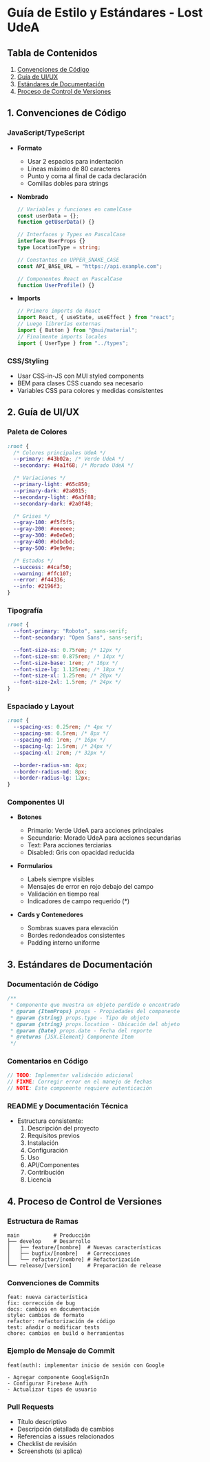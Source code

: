# Guía de Estilo y Estándares - Lost UdeA

## Tabla de Contenidos

1. [Convenciones de Código](#1-convenciones-de-código)
2. [Guía de UI/UX](#2-guía-de-uiux)
3. [Estándares de Documentación](#3-estándares-de-documentación)
4. [Proceso de Control de Versiones](#4-proceso-de-control-de-versiones)

## 1. Convenciones de Código

### JavaScript/TypeScript

- **Formato**

  - Usar 2 espacios para indentación
  - Líneas máximo de 80 caracteres
  - Punto y coma al final de cada declaración
  - Comillas dobles para strings

- **Nombrado**

  ```typescript
  // Variables y funciones en camelCase
  const userData = {};
  function getUserData() {}

  // Interfaces y Types en PascalCase
  interface UserProps {}
  type LocationType = string;

  // Constantes en UPPER_SNAKE_CASE
  const API_BASE_URL = "https://api.example.com";

  // Componentes React en PascalCase
  function UserProfile() {}
  ```

- **Imports**
  ```typescript
  // Primero imports de React
  import React, { useState, useEffect } from "react";
  // Luego librerías externas
  import { Button } from "@mui/material";
  // Finalmente imports locales
  import { UserType } from "../types";
  ```

### CSS/Styling

- Usar CSS-in-JS con MUI styled components
- BEM para clases CSS cuando sea necesario
- Variables CSS para colores y medidas consistentes

## 2. Guía de UI/UX

### Paleta de Colores

```css
:root {
  /* Colores principales UdeA */
  --primary: #43b02a; /* Verde UdeA */
  --secondary: #4a1f68; /* Morado UdeA */

  /* Variaciones */
  --primary-light: #65c850;
  --primary-dark: #2a8015;
  --secondary-light: #6a3f88;
  --secondary-dark: #2a0f48;

  /* Grises */
  --gray-100: #f5f5f5;
  --gray-200: #eeeeee;
  --gray-300: #e0e0e0;
  --gray-400: #bdbdbd;
  --gray-500: #9e9e9e;

  /* Estados */
  --success: #4caf50;
  --warning: #ffc107;
  --error: #f44336;
  --info: #2196f3;
}
```

### Tipografía

```css
:root {
  --font-primary: "Roboto", sans-serif;
  --font-secondary: "Open Sans", sans-serif;

  --font-size-xs: 0.75rem; /* 12px */
  --font-size-sm: 0.875rem; /* 14px */
  --font-size-base: 1rem; /* 16px */
  --font-size-lg: 1.125rem; /* 18px */
  --font-size-xl: 1.25rem; /* 20px */
  --font-size-2xl: 1.5rem; /* 24px */
}
```

### Espaciado y Layout

```css
:root {
  --spacing-xs: 0.25rem; /* 4px */
  --spacing-sm: 0.5rem; /* 8px */
  --spacing-md: 1rem; /* 16px */
  --spacing-lg: 1.5rem; /* 24px */
  --spacing-xl: 2rem; /* 32px */

  --border-radius-sm: 4px;
  --border-radius-md: 8px;
  --border-radius-lg: 12px;
}
```

### Componentes UI

- **Botones**

  - Primario: Verde UdeA para acciones principales
  - Secundario: Morado UdeA para acciones secundarias
  - Text: Para acciones terciarias
  - Disabled: Gris con opacidad reducida

- **Formularios**

  - Labels siempre visibles
  - Mensajes de error en rojo debajo del campo
  - Validación en tiempo real
  - Indicadores de campo requerido (\*)

- **Cards y Contenedores**
  - Sombras suaves para elevación
  - Bordes redondeados consistentes
  - Padding interno uniforme

## 3. Estándares de Documentación

### Documentación de Código

```typescript
/**
 * Componente que muestra un objeto perdido o encontrado
 * @param {ItemProps} props - Propiedades del componente
 * @param {string} props.type - Tipo de objeto
 * @param {string} props.location - Ubicación del objeto
 * @param {Date} props.date - Fecha del reporte
 * @returns {JSX.Element} Componente Item
 */
```

### Comentarios en Código

```typescript
// TODO: Implementar validación adicional
// FIXME: Corregir error en el manejo de fechas
// NOTE: Este componente requiere autenticación
```

### README y Documentación Técnica

- Estructura consistente:
  1. Descripción del proyecto
  2. Requisitos previos
  3. Instalación
  4. Configuración
  5. Uso
  6. API/Componentes
  7. Contribución
  8. Licencia

## 4. Proceso de Control de Versiones

### Estructura de Ramas

```
main           # Producción
├── develop    # Desarrollo
│   ├── feature/[nombre]  # Nuevas características
│   ├── bugfix/[nombre]   # Correcciones
│   └── refactor/[nombre] # Refactorización
└── release/[version]     # Preparación de release
```

### Convenciones de Commits

```
feat: nueva característica
fix: corrección de bug
docs: cambios en documentación
style: cambios de formato
refactor: refactorización de código
test: añadir o modificar tests
chore: cambios en build o herramientas
```

### Ejemplo de Mensaje de Commit

```
feat(auth): implementar inicio de sesión con Google

- Agregar componente GoogleSignIn
- Configurar Firebase Auth
- Actualizar tipos de usuario
```

### Pull Requests

- Título descriptivo
- Descripción detallada de cambios
- Referencias a issues relacionados
- Checklist de revisión
- Screenshots (si aplica)
